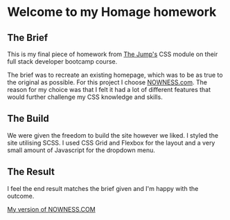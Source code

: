 # Welcome to my Homage homework


## The Brief

This is my final piece of homework from [The Jump's](https://www.thejump.tech/) CSS module on their full stack developer bootcamp course.

The brief was to recreate an existing homepage, which was to be as true to the original as possible. For this project I choose [NOWNESS.com](https://www.nowness.com/). The reason for my choice was that I felt it had a lot of different features that would further challenge my CSS knowledge and skills.


## The Build

We were given the freedom to build the site however we liked. I styled the site utilising SCSS. I used CSS Grid and Flexbox for the layout and a very small amount of Javascript for the dropdown menu.


## The Result

I feel the end result matches the brief given and I'm happy with the outcome.

[My version of NOWNESS.COM](https://ch12-homage-nowness.netlify.app/)
